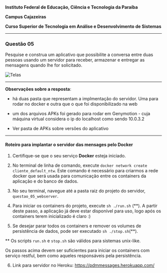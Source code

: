 **Instituto Federal de Educação, Ciência e Tecnologia da Paraíba**

**Campus Cajazeiras**

**Curso Superior de Tecnologia em Análise e Desenvolvimento de Sistemas**


<hr/>

### Questão 05

Pesquise e construa um aplicativo que possibilite a conversa entre duas pessoas usando um servidor para receber, armazenar e entregar as mensagens quando lhe for solicitado.

![Telas](https://github.com/natarajanrodrigues/pdmexercicios1/blob/master/questao_05/tela.png)


<hr/>

**Observações sobre a resposta**:
- há duas pasta que representam a implmentação do servidor. Uma para rodar no docker e outra que o que foi disponibilizado na web

- um dos arquivos APKs foi gerado para rodar em Genymotion - cuja máquina virtual considera o ip do localhost como sendo 10.0.3.2

- Ver pasta de APKs sobre versões do aplicativo

<hr/>

#### Roteiro para implantar o servidor das mensages pelo Docker


1. Certifique-se que o seu serviço **Docker** esteja iniciado.

2. No terminal de linha de comando, execute `docker network create cliente_default_ntw`. Este comando é necessário para criarmos a rede docker que será usada para comunicação entre os containers da aplicação e do banco de dados.

3. No seu terminal, navegue até a pasta raiz do projeto do servidor, `questao_05_webserver`.

4. Para iniciar os containers do projeto, execute `sh ./run.sh` (\*\*). A partir deste passo, a aplicação já deve estar disponível para uso, logo após os containers terem inicializado é claro :)

5. Se desejar parar todos os containers e remover os volumes de persistência de dados, pode ser executado `sh ./stop.sh`(\*\*).

  \*\* Os scripts `run.sh` e `stop.sh` são válidos para sistemas unix-like.

  Os passos acima devem ser suficientes para iniciar os containers com serviço restful, bem como aqueles responsáveis pela persistência.
  
6. Link para servidor no Heroku: https://pdmmessages.herokuapp.com/

